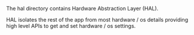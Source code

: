 The hal directory contains Hardware Abstraction Layer (HAL).

HAL isolates the rest of the app from most hardware / os details providing high
level APIs to get and set hardware / os settings.

